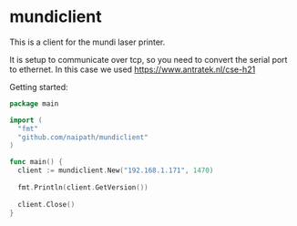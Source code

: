 # mundiclient

This is a client for the mundi laser printer.

It is setup to communicate over tcp, so you need to convert the serial port to ethernet. In this case we used https://www.antratek.nl/cse-h21

Getting started:
```go
package main

import (
  "fmt"
  "github.com/naipath/mundiclient"
)

func main() {
  client := mundiclient.New("192.168.1.171", 1470)
  
  fmt.Println(client.GetVersion())
  
  client.Close()
}

```
